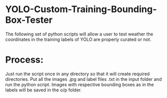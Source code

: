 # YOLO-Custom-Training-Bounding-Box-Tester
The following set of python scripts will allow a user to test weather the coordinates in the training labels of YOLO are properly curated or not.

# Process:
Just run the script once in any directory so that it will create required directories.
Put all the images .jpg and label files .txt in the input folder and run the python script.
Images with respective bounding boxes as in the labels will be saved in the o/p folder.
